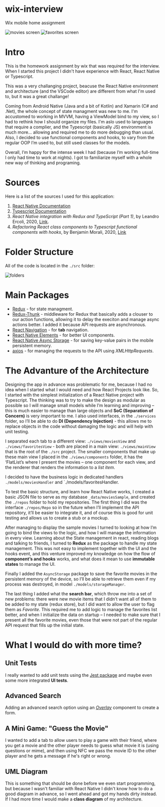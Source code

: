 # wix-interview

Wix mobile home assignment

![movies screen](./_images/screen_movies.png)
![favorites screen](./_images/screen_favorites.png)

# Intro

This is the homework assignment by wix that was required for the interview. When I started this project I didn't have experience with React, React Native or Typescript.

This was a very challanging project, beacuse the React Native environment and architecture (and the VSCode editor) are different from what I'm used to, but it was a great challange!

Coming from Android Native (Java and a bit of Kotlin) and Xamarin (C# and .Net), the whole concept of state managment was new to me. I'm accustomed to working in MVVM, having a ViewModel bind to my view, so I had to rethink how I should organize my files. I'm aslo used to languages that require a complier, and the Typescript (basically JS) environment is much more… allowing and required me to do more debugging than usual. Also, I decided to use functional components and hooks, to vary from the regular OOP I’m used to, but still used classes for the models.

Overall, I’m happy for the intense week I had (because I’m working full-time I only had time to work at nights). I got to familiarize myself with a whole new way of thinking and programing.

# Sources

Here is a list of the sources I used for this application:

1. [React Native Documentation](https://reactnative.dev/docs/getting-started)
2. [Typescript Documentation](https://www.typescriptlang.org/docs/handbook/intro.html)
3. _React Native integration with Redux and TypeScript (Part 1)_, by Leandro Ercoli, 2020, [Link](https://medium.com/@leandroercoli/react-native-integration-with-redux-and-typescript-part-1-6ee1b3da19a0).
4. _Refactoring React class components to Typescript functional components with hooks_, by Benjamin Morali, 2020, [Link](https://medium.com/benextcompany/refactoring-react-class-components-to-typescript-functional-components-with-hooks-a4f42b2bd7b5)

# Folder Structure

All of the code is located in the `./src` folder:

![folders](./_images/folder_structure.png)

# Main Packages

- [Redux](https://react-redux.js.org/) - for state managment.
- [Redux-Thunk](https://github.com/reduxjs/redux-thunk) - middleware for Redux that basically adds a clouser to our action functions, allowing it to delay the execiton and manage async actions better. I added it because API requests are asynchronous.
- [React Navigation](https://reactnavigation.org/) - for **tab** navigation.
- [React Native Elements](https://reactnativeelements.com/) - for better UI components.
- [React Native Async Storage](https://github.com/react-native-async-storage/async-storage) - for saving key-value pairs in the mobile persistent memory.
- [axios](https://github.com/axios/axios) - for managing the requests to the API using _XMLHttpRequests_.

# The Advanture of the Architecture

Designing the app in advance was problematic for me, because I had no idea when I started what I would need and how React Projects look like. So, I started with the simplest initialization of a React Native project with Typescript. The thinking was to try to make the design as modular as possible so I will manage small models while I’m learning and improving – this is much easier to manage than large objects and **SoC (Separation of Concern)** is very important to me. I also used interfaces, in the `./services` folder, so I’ll be able to do **DI (Dependency Injection)** - this allows me to replace objects in the code without damaging the logic and will help with unit testing.

I separated each tab to a different view: `./views/moviesView` and `./views/favoritesView` - both are placed in a main view: `./views/mainView` that is the root of the `./src` project. The smaller components that make up these main view I placed in the `./views/components` folder, it has the ‘FlatList’s where I present the movies – one component for each view, and the renderer that renders the information to a _list item_.

I decided to have the business logic in dedicated handlers `./models/moviesHandler` and `./models/favoritesHandler.

To test the basic structure, and learn how React Native works, I created a basic JSON file to serve as my database `_data/moviesSample`, and created the `./repos` folder to hold my repositories. The first thing I did was the interface `./repos/Repo` so in the future when I’ll implement the API repository, it’ll be easier to integrate it, and of course this is good for unit testing and allows us to create a stub or a mockup.

After managing to display the sample movies I turned to looking at how I’m going to bind the views to the logic, and how I will manage the information in every view. Learning about the State management in react, reading blogs and talking to friends, I turned to **Redux** as the package to handle my state management. This was not easy to implement together with the UI and the hooks event, and this venture improved my knowledge on how the flow of **component’s and hooks** works, and what does it mean to use **immutable states** to manage the UI.

Finally I added the `AsyncStorage` package to save the favorite movies in the persistent memory of the device, so I’ll be able to retrieve them even if my process was destroyed, in model `./models/storageManager`.

The last thing I added what the **search bar**, which throw me into a set of new problems: there were new movie items that I didn’t want all of them to be added to my state (redux store), but I did want to allow the user to flag them as _Favorite_. This required me to add logic to manage the favorites list better, and when I initialize the data on startup – I needed to make sure that I present all the favorite movies, even those that were not part of the regular API request that fills up the initial state.

# What I would do with more time?

## Unit Tests

I really wanted to add unit tests using the [Jest package](https://jestjs.io/) and maybe even some more integrated **UI tests**.

## Advanced Search

Adding an advanced search option using an [_Overlay_](https://reactnativeelements.com/docs/overlay) component to create a form.

## A Mini Game: "Guess the Movie"

I wanted to add a tab to allow users to play a game with their friend, where you get a movie and the other player needs to guess what movie it is (using questions or mime), and then using NFC we pass the movie ID to the other player and he gets a message if he's right or wrong.

## UML Diagram

This is something that should be done before we even start programming, but because I wasn't familiar with React Native I didn't know how to do a good diagram in advance, so I went ahead and got my hands dirty instead. If I had more time I would make a **class diagram** of my architecture.
